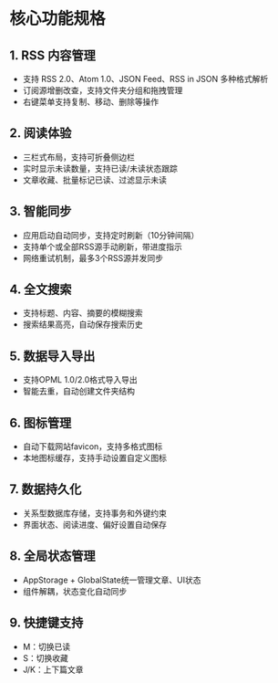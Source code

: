 # 核心功能规格

## 1. RSS 内容管理
- 支持 RSS 2.0、Atom 1.0、JSON Feed、RSS in JSON 多种格式解析
- 订阅源增删改查，支持文件夹分组和拖拽管理
- 右键菜单支持复制、移动、删除等操作

## 2. 阅读体验
- 三栏式布局，支持可折叠侧边栏
- 实时显示未读数量，支持已读/未读状态跟踪
- 文章收藏、批量标记已读、过滤显示未读

## 3. 智能同步
- 应用启动自动同步，支持定时刷新（10分钟间隔）
- 支持单个或全部RSS源手动刷新，带进度指示
- 网络重试机制，最多3个RSS源并发同步

## 4. 全文搜索
- 支持标题、内容、摘要的模糊搜索
- 搜索结果高亮，自动保存搜索历史

## 5. 数据导入导出
- 支持OPML 1.0/2.0格式导入导出
- 智能去重，自动创建文件夹结构

## 6. 图标管理
- 自动下载网站favicon，支持多格式图标
- 本地图标缓存，支持手动设置自定义图标

## 7. 数据持久化
- 关系型数据库存储，支持事务和外键约束
- 界面状态、阅读进度、偏好设置自动保存 

## 8. 全局状态管理
- AppStorage + GlobalState统一管理文章、UI状态
- 组件解耦，状态变化自动同步

## 9. 快捷键支持
- M：切换已读
- S：切换收藏
- J/K：上下篇文章 
